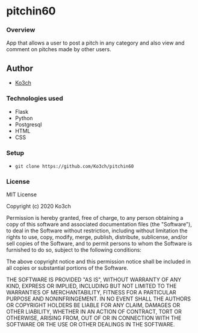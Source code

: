 # pitchin60


### Overview

App that allows a user to post a pitch in any category and also view and comment on pitches made by other users.

## Author
    
- [Ko3ch](https://github.com/Ko3ch)

### Technologies used

- Flask
- Python
- Postgresql
- HTML
- CSS

### Setup  

- `git clone https://github.com/Ko3ch/pitchin60`

### License

MIT License

Copyright (c) 2020 Ko3ch

Permission is hereby granted, free of charge, to any person obtaining a copy of this software and   associated documentation files (the "Software"), to deal in the Software without restriction, including   without limitation the rights to use, copy, modify, merge, publish, distribute, sublicense, and/or sell   copies of the Software, and to permit persons to whom the Software is furnished to do so, subject to  the following conditions:

The above copyright notice and this permission notice shall be included in all copies or substantial    portions of the Software.

THE SOFTWARE IS PROVIDED "AS IS", WITHOUT WARRANTY OF ANY KIND, EXPRESS OR IMPLIED, INCLUDING BUT NOT   LIMITED TO THE WARRANTIES OF MERCHANTABILITY, FITNESS FOR A PARTICULAR PURPOSE AND NONINFRINGEMENT. IN    NO EVENT SHALL THE AUTHORS OR COPYRIGHT HOLDERS BE LIABLE FOR ANY CLAIM, DAMAGES OR OTHER LIABILITY,   WHETHER IN AN ACTION OF CONTRACT, TORT OR OTHERWISE, ARISING FROM, OUT OF OR IN CONNECTION WITH THE   SOFTWARE OR THE USE OR OTHER DEALINGS IN THE SOFTWARE.



